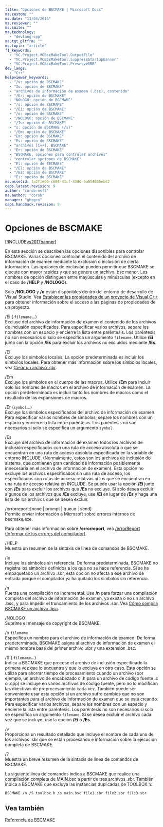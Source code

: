 ```yaml
---
title: "Opciones de BSCMAKE | Microsoft Docs"
ms.custom: ""
ms.date: "11/04/2016"
ms.reviewer: ""
ms.suite: ""
ms.technology: 
  - "devlang-cpp"
ms.tgt_pltfrm: ""
ms.topic: "article"
f1_keywords: 
  - "VC.Project.VCBscMakeTool.OutputFile"
  - "VC.Project.VCBscMakeTool.SuppressStartupBanner"
  - "VC.Project.VCBscMakeTool.PreserveSBR"
dev_langs: 
  - "C++"
helpviewer_keywords: 
  - "/v: opción de BSCMAKE"
  - "Iu: opción de BSCMAKE"
  - "archivos de información de examen (.bsc), contenido"
  - "/Er: opción de BSCMAKE"
  - "NOLOGO: opción de BSCMAKE"
  - "/s: opción de BSCMAKE"
  - "/Ei: opción de BSCMAKE"
  - "/o: opción de BSCMAKE"
  - "/NOLOGO: opción de BSCMAKE"
  - "/Iu: opción de BSCMAKE"
  - "s: opción de BSCMAKE (/s)"
  - "/Em: opción de BSCMAKE"
  - "Em: opción de BSCMAKE"
  - "Es: opción de BSCMAKE"
  - "archivos [C++], BSCMAKE"
  - "Er: opción de BSCMAKE"
  - "BSCMAKE, opciones para controlar archivos"
  - "controlar opciones de BSCMAKE"
  - "El: opción de BSCMAKE"
  - "/El: opción de BSCMAKE"
  - "/Es: opción de BSCMAKE"
  - "Ei: opción de BSCMAKE"
ms.assetid: fa2f1e06-c684-41cf-80dd-6a554835ebd2
caps.latest.revision: 9
author: "corob-msft"
ms.author: "corob"
manager: "ghogen"
caps.handback.revision: 9
---
```

# Opciones de BSCMAKE
[!INCLUDE[vs2017banner](../../assembler/inline/includes/vs2017banner.md)]

En esta sección se describen las opciones disponibles para controlar BSCMAKE.  Varias opciones controlan el contenido del archivo de información de examen mediante la exclusión o inclusión de cierta información.  Las opciones de exclusión pueden permitir que BSCMAKE se ejecute con mayor rapidez y que se genere un archivo .bsc menor.  Los nombres de opción distinguen entre mayúsculas y minúsculas \(excepto en el caso de **\/HELP** y **\/NOLOGO**\).  
  
 Solo **\/NOLOGO** y **\/o** están disponibles dentro del entorno de desarrollo de Visual Studio.  Vea [Establecer las propiedades de un proyecto de Visual C\+\+](../../ide/working-with-project-properties.md) para obtener información sobre el acceso a las páginas de propiedades de un proyecto.  
  
 \/Ei \( `filename`...\)  
 Excluye del archivo de información de examen el contenido de los archivos de inclusión especificados.  Para especificar varios archivos, separe los nombres con un espacio y encierre la lista entre paréntesis.  Los paréntesis no son necesarios si solo se especifica un argumento `filename`.  Utilice **\/Ei** junto con la opción **\/Es** para excluir los archivos no excluidos mediante **\/Es**.  
  
 \/El  
 Excluye los símbolos locales.  La opción predeterminada es incluir los símbolos locales.  Para obtener más información sobre los símbolos locales, vea [Crear un archivo .sbr](../../build/reference/creating-an-dot-sbr-file.md).  
  
 \/Em  
 Excluye los símbolos en el cuerpo de las macros.  Utilice **\/Em** para incluir solo los nombres de macros en el archivo de información de examen.  La opción predeterminada es incluir tanto los nombres de macros como el resultado de las expansiones de macros.  
  
 \/Er \(`symbol`...\)  
 Excluye los símbolos especificados del archivo de información de examen.  Para especificar varios nombres de símbolos, separe los nombres con un espacio y encierre la lista entre paréntesis.  Los paréntesis no son necesarios si solo se especifica un argumento `symbol`.  
  
 \/Es  
 Excluye del archivo de información de examen todos los archivos de inclusión especificados con una ruta de acceso absoluta o que se encuentran en una ruta de acceso absoluta especificada en la variable de entorno INCLUDE. \(Normalmente, estos son los archivos de inclusión del sistema, que contienen gran cantidad de información posiblemente innecesaria en el archivo de información de examen\). Esta opción no excluye los archivos especificados sin una ruta de acceso, los especificados con rutas de acceso relativas ni los que se encuentran en una ruta de acceso relativa en INCLUDE.  Se puede usar la opción **\/Ei** junto con **\/Es** para excluir los archivos que **\/Es** no excluye.  Si solo desea excluir algunos de los archivos que **\/Es** excluye, use **\/Ei** en lugar de **\/Es** y haga una lista de los archivos que se desea excluir.  
  
 \/errorreport:\[none &#124; prompt &#124; queue &#124; send\]  
 Permite enviar información a Microsoft sobre errores internos de bscmake.exe.  
  
 Para obtener más información sobre **\/errorreport**, vea [\/errorReport \(Informar de los errores del compilador\)](../../build/reference/errorreport-report-internal-compiler-errors.md).  
  
 \/HELP  
 Muestra un resumen de la sintaxis de línea de comandos de BSCMAKE.  
  
 \/Iu  
 Incluye los símbolos sin referencia.  De forma predeterminada, BSCMAKE no registra los símbolos definidos a los que no se hace referencia.  Si se ha empaquetado un archivo .sbr, esta opción no afecta a ese archivo de entrada porque el compilador ya ha quitado los símbolos sin referencia.  
  
 \/n  
 Fuerza una compilación no incremental.  Use **\/n** para forzar una compilación completa del archivo de información de examen, ya exista o no un archivo .bsc, y para impedir el truncamiento de los archivos .sbr.  Vea [Cómo compila BSCMAKE un archivo .bsc](../../build/reference/how-bscmake-builds-a-dot-bsc-file.md).  
  
 \/NOLOGO  
 Suprime el mensaje de copyright de BSCMAKE.  
  
 \/o `filename`  
 Especifica un nombre para el archivo de información de examen.  De forma predeterminada, BSCMAKE asigna al archivo de información de examen el mismo nombre base del primer archivo .sbr y una extensión .bsc.  
  
 \/S \( `filename`...\)  
 Indica a BSCMAKE que procese el archivo de inclusión especificado la primera vez que lo encuentre y que lo excluya en otro caso.  Esta opción se utiliza para ahorrar tiempo de procesamiento cuando un archivo \(por ejemplo, un archivo de encabezado o .h para un archivo de código fuente .c o .cpp\) se incluye en varios archivos de código fuente, pero no lo modifican las directivas de preprocesamiento cada vez.  También puede ser conveniente usar esta opción si un archivo sufre cambios que no son importantes para el archivo de información de examen que se está creando.  Para especificar varios archivos, separe los nombres con un espacio y encierre la lista entre paréntesis.  Los paréntesis no son necesarios si solo se especifica un argumento `filename`.  Si se desea excluir el archivo cada vez que se incluye, use la opción **\/Ei** o **\/Es**.  
  
 \/v  
 Proporciona un resultado detallado que incluye el nombre de cada uno de los archivos .sbr que se están procesando e información sobre la ejecución completa de BSCMAKE.  
  
 \/?  
 Muestra un breve resumen de la sintaxis de línea de comandos de BSCMAKE.  
  
 La siguiente línea de comandos indica a BSCMAKE que realice una compilación completa de MAIN.bsc a partir de tres archivos .sbr.  También indica a BSCMAKE que excluya las instancias duplicadas de TOOLBOX.h:  
  
```  
BSCMAKE /n /S toolbox.h /o main.bsc file1.sbr file2.sbr file3.sbr  
```  
  
## Vea también  
 [Referencia de BSCMAKE](../../build/reference/bscmake-reference.md)